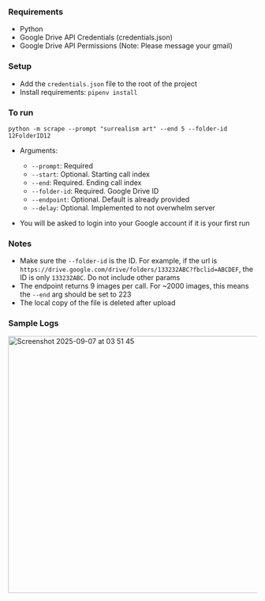 ### Requirements 
- Python 
- Google Drive API Credentials (credentials.json)
- Google Drive API Permissions (Note: Please message your gmail)


### Setup
- Add the  `credentials.json` file to the root of the project
- Install requirements: `pipenv install`

### To run
```
python -m scrape --prompt "surrealism art" --end 5 --folder-id 12FolderID12 
```

- Arguments:
    - `--prompt`: Required
    - `--start`: Optional. Starting call index
    - `--end`: Required. Ending call index
    - `--folder-id`: Required. Google Drive ID
    - `--endpoint`: Optional. Default is already provided
    - `--delay`: Optional. Implemented to not overwhelm server

- You will be asked to login into your Google account if it is your first run

### Notes
- Make sure the `--folder-id` is the ID. For example, if the url is `https://drive.google.com/drive/folders/133232ABC?fbclid=ABCDEF`, the ID is only `133232ABC`. Do not include other params
- The endpoint returns 9 images per call. For ~2000 images, this means the `--end` arg should be set to 223
- The local copy of the file is deleted after upload

### Sample Logs
<img width="764" height="520" alt="Screenshot 2025-09-07 at 03 51 45" src="https://github.com/user-attachments/assets/cef8ef56-6c91-47b5-8080-3d9fe9ca13d4" />

